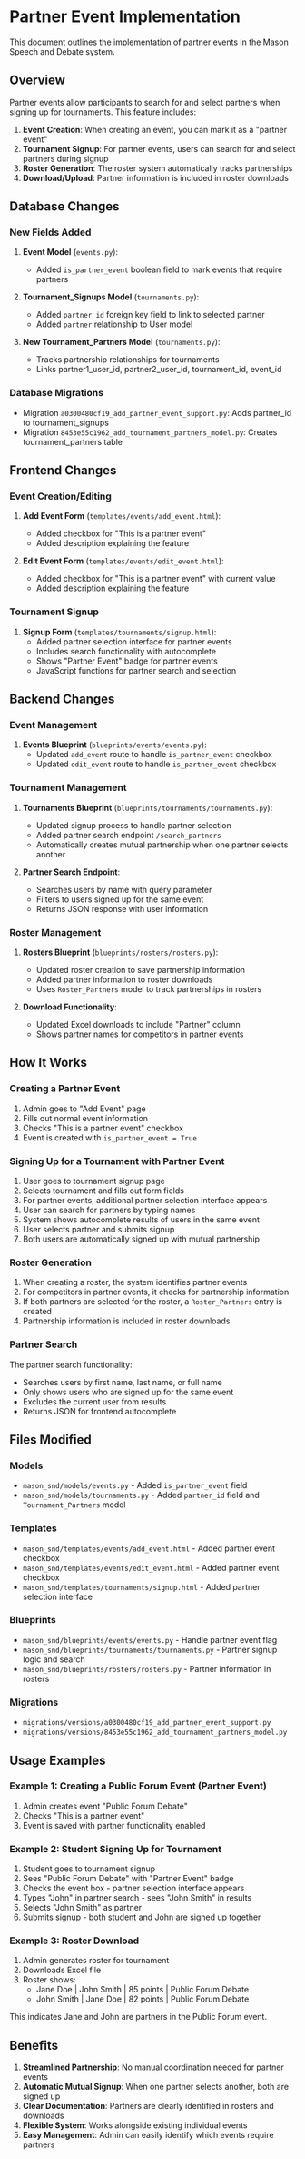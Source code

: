 # Partner Event Implementation

This document outlines the implementation of partner events in the Mason Speech and Debate system.

## Overview

Partner events allow participants to search for and select partners when signing up for tournaments. This feature includes:

1. **Event Creation**: When creating an event, you can mark it as a "partner event"
2. **Tournament Signup**: For partner events, users can search for and select partners during signup
3. **Roster Generation**: The roster system automatically tracks partnerships
4. **Download/Upload**: Partner information is included in roster downloads

## Database Changes

### New Fields Added

1. **Event Model** (`events.py`):
   - Added `is_partner_event` boolean field to mark events that require partners

2. **Tournament_Signups Model** (`tournaments.py`):
   - Added `partner_id` foreign key field to link to selected partner
   - Added `partner` relationship to User model

3. **New Tournament_Partners Model** (`tournaments.py`):
   - Tracks partnership relationships for tournaments
   - Links partner1_user_id, partner2_user_id, tournament_id, event_id

### Database Migrations

- Migration `a0300480cf19_add_partner_event_support.py`: Adds partner_id to tournament_signups
- Migration `8453e55c1962_add_tournament_partners_model.py`: Creates tournament_partners table

## Frontend Changes

### Event Creation/Editing

1. **Add Event Form** (`templates/events/add_event.html`):
   - Added checkbox for "This is a partner event"
   - Added description explaining the feature

2. **Edit Event Form** (`templates/events/edit_event.html`):
   - Added checkbox for "This is a partner event" with current value
   - Added description explaining the feature

### Tournament Signup

1. **Signup Form** (`templates/tournaments/signup.html`):
   - Added partner selection interface for partner events
   - Includes search functionality with autocomplete
   - Shows "Partner Event" badge for partner events
   - JavaScript functions for partner search and selection

## Backend Changes

### Event Management

1. **Events Blueprint** (`blueprints/events/events.py`):
   - Updated `add_event` route to handle `is_partner_event` checkbox
   - Updated `edit_event` route to handle `is_partner_event` checkbox

### Tournament Management

1. **Tournaments Blueprint** (`blueprints/tournaments/tournaments.py`):
   - Updated signup process to handle partner selection
   - Added partner search endpoint `/search_partners`
   - Automatically creates mutual partnership when one partner selects another

2. **Partner Search Endpoint**:
   - Searches users by name with query parameter
   - Filters to users signed up for the same event
   - Returns JSON response with user information

### Roster Management

1. **Rosters Blueprint** (`blueprints/rosters/rosters.py`):
   - Updated roster creation to save partnership information
   - Added partner information to roster downloads
   - Uses `Roster_Partners` model to track partnerships in rosters

2. **Download Functionality**:
   - Updated Excel downloads to include "Partner" column
   - Shows partner names for competitors in partner events

## How It Works

### Creating a Partner Event

1. Admin goes to "Add Event" page
2. Fills out normal event information
3. Checks "This is a partner event" checkbox
4. Event is created with `is_partner_event = True`

### Signing Up for a Tournament with Partner Event

1. User goes to tournament signup page
2. Selects tournament and fills out form fields
3. For partner events, additional partner selection interface appears
4. User can search for partners by typing names
5. System shows autocomplete results of users in the same event
6. User selects partner and submits signup
7. Both users are automatically signed up with mutual partnership

### Roster Generation

1. When creating a roster, the system identifies partner events
2. For competitors in partner events, it checks for partnership information
3. If both partners are selected for the roster, a `Roster_Partners` entry is created
4. Partnership information is included in roster downloads

### Partner Search

The partner search functionality:
- Searches users by first name, last name, or full name
- Only shows users who are signed up for the same event
- Excludes the current user from results
- Returns JSON for frontend autocomplete

## Files Modified

### Models
- `mason_snd/models/events.py` - Added `is_partner_event` field
- `mason_snd/models/tournaments.py` - Added `partner_id` field and `Tournament_Partners` model

### Templates
- `mason_snd/templates/events/add_event.html` - Added partner event checkbox
- `mason_snd/templates/events/edit_event.html` - Added partner event checkbox
- `mason_snd/templates/tournaments/signup.html` - Added partner selection interface

### Blueprints
- `mason_snd/blueprints/events/events.py` - Handle partner event flag
- `mason_snd/blueprints/tournaments/tournaments.py` - Partner signup logic and search
- `mason_snd/blueprints/rosters/rosters.py` - Partner information in rosters

### Migrations
- `migrations/versions/a0300480cf19_add_partner_event_support.py`
- `migrations/versions/8453e55c1962_add_tournament_partners_model.py`

## Usage Examples

### Example 1: Creating a Public Forum Event (Partner Event)
1. Admin creates event "Public Forum Debate"
2. Checks "This is a partner event" 
3. Event is saved with partner functionality enabled

### Example 2: Student Signing Up for Tournament
1. Student goes to tournament signup
2. Sees "Public Forum Debate" with "Partner Event" badge
3. Checks the event box - partner selection interface appears
4. Types "John" in partner search - sees "John Smith" in results
5. Selects "John Smith" as partner
6. Submits signup - both student and John are signed up together

### Example 3: Roster Download
1. Admin generates roster for tournament
2. Downloads Excel file
3. Roster shows:
   - Jane Doe | John Smith | 85 points | Public Forum Debate
   - John Smith | Jane Doe | 82 points | Public Forum Debate

This indicates Jane and John are partners in the Public Forum event.

## Benefits

1. **Streamlined Partnership**: No manual coordination needed for partner events
2. **Automatic Mutual Signup**: When one partner selects another, both are signed up
3. **Clear Documentation**: Partners are clearly identified in rosters and downloads
4. **Flexible System**: Works alongside existing individual events
5. **Easy Management**: Admin can easily identify which events require partners
